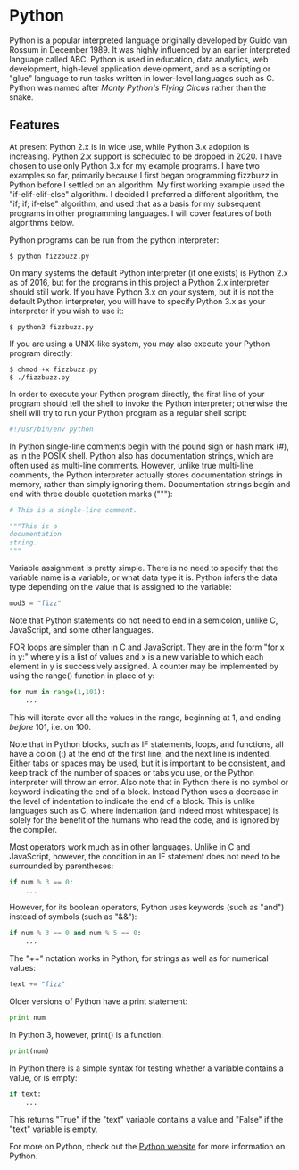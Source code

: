 # Python

Python is a popular interpreted language originally developed by Guido van Rossum in December 1989. It was highly influenced by an earlier interpreted language called ABC. Python is used in education, data analytics, web development, high-level application development, and as a scripting or "glue" language to run tasks written in lower-level languages such as C. Python was named after *Monty Python's Flying Circus* rather than the snake.

## Features

At present Python 2.x is in wide use, while Python 3.x adoption is increasing. Python 2.x support is scheduled to be dropped in 2020. I have chosen to use only Python 3.x for my example programs. I have two examples so far, primarily because I first began programming fizzbuzz in Python before I settled on an algorithm. My first working example used the "if-elif-elif-else" algorithm. I decided I preferred a different algorithm, the "if; if; if-else" algorithm, and used that as a basis for my subsequent programs in other programming languages. I will cover features of both algorithms below.

Python programs can be run from the python interpreter:

```
$ python fizzbuzz.py
```

On many systems the default Python interpreter (if one exists) is Python 2.x as of 2016, but for the programs in this project a Python 2.x interpreter should still work. If you have Python 3.x on your system, but it is not the default Python interpreter, you will have to specify Python 3.x as your interpreter if you wish to use it:

```
$ python3 fizzbuzz.py
```

If you are using a UNIX-like system, you may also execute your Python program directly:

```
$ chmod +x fizzbuzz.py
$ ./fizzbuzz.py
```

In order to execute your Python program directly, the first line of your program should tell the shell to invoke the Python interpreter; otherwise the shell will try to run your Python program as a regular shell script:

```Python
#!/usr/bin/env python
```

In Python single-line comments begin with the pound sign or hash mark (#), as in the POSIX shell. Python also has documentation strings, which are often used as multi-line comments. However, unlike true multi-line comments, the Python interpreter actually stores documentation strings in memory, rather than simply ignoring them. Documentation strings begin and end with three double quotation marks ("""):

```Python
# This is a single-line comment.

"""This is a
documentation 
string.
"""
```

Variable assignment is pretty simple. There is no need to specify that the variable name is a variable, or what data type it is. Python infers the data type depending on the value that is assigned to the variable:

```Python
mod3 = "fizz"
```

Note that Python statements do not need to end in a semicolon, unlike C, JavaScript, and some other languages.

FOR loops are simpler than in C and JavaScript. They are in the form "for x in y:" where y is a list of values and x is a new variable to which each element in y is successively assigned. A counter may be implemented by using the range() function in place of y:

```Python
for num in range(1,101):
	...
```

This will iterate over all the values in the range, beginning at 1, and ending *before* 101, i.e. on 100.

Note that in Python blocks, such as IF statements, loops, and functions, all have a colon (:) at the end of the first line, and the next line is indented. Either tabs or spaces may be used, but it is important to be consistent, and keep track of the number of spaces or tabs you use, or the Python interpreter will throw an error. Also note that in Python there is no symbol or keyword indicating the end of a block. Instead Python uses a decrease in the level of indentation to indicate the end of a block. This is unlike languages such as C, where indentation (and indeed most whitespace) is solely for the benefit of the humans who read the code, and is ignored by the compiler.

Most operators work much as in other languages. Unlike in C and JavaScript, however, the condition in an IF statement does not need to be surrounded by parentheses: 

```Python
if num % 3 == 0:
    ...
```

However, for its boolean operators, Python uses keywords (such as "and") instead of symbols (such as "&&"):

```Python
if num % 3 == 0 and num % 5 == 0:
    ...
```

The "+=" notation works in Python, for strings as well as for numerical values:

```Python
text += "fizz" 
```

Older versions of Python have a print statement:

```Python
print num
```

In Python 3, however, print() is a function:

```Python
print(num)
```

In Python there is a simple syntax for testing whether a variable contains a value, or is empty:

```Python
if text:
    ...
```

This returns "True" if the "text" variable contains a value and "False" if the "text" variable is empty.

For more on Python, check out the <a href="https://www.python.org">Python website</a> for more information on Python. 
